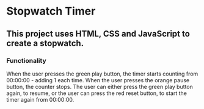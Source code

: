 # Stopwatch Timer

## This project uses HTML, CSS and JavaScript to create a stopwatch. 

### Functionality

When the user presses the green play button, the timer starts counting from 00:00:00 - adding 1 each time. When the user presses the orange pause button, the counter stops. The user can either press the green play button again, to resume, or the user can press the red reset button, to start the timer again from 00:00:00.
